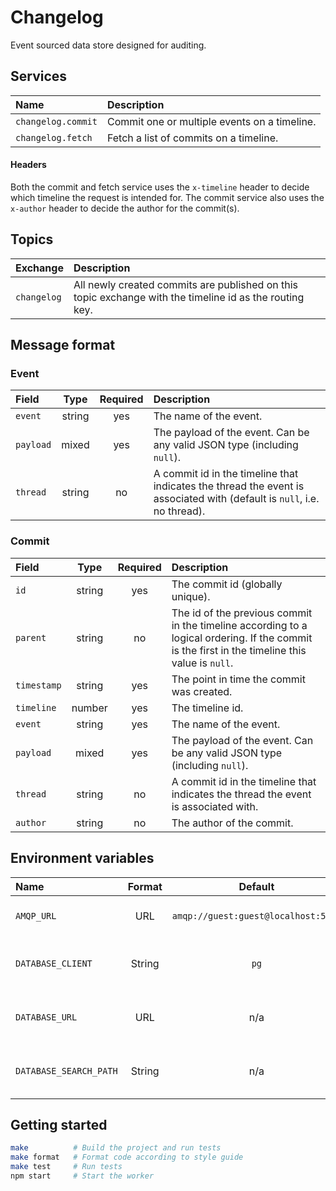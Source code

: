 # Changelog

Event sourced data store designed for auditing.


## Services

| Name | Description |
|:-----|:------------|
| `changelog.commit` | Commit one or multiple events on a timeline. |
| `changelog.fetch` | Fetch a list of commits on a timeline. |

#### Headers

Both the commit and fetch service uses the `x-timeline` header to decide which timeline the request is intended for. The commit service also uses the `x-author` header to decide the author for the commit(s).


## Topics

| Exchange | Description |
|:-----|:------------|
| `changelog` | All newly created commits are published on this topic exchange with the timeline id as the routing key. |


## Message format

### Event

| Field | Type | Required | Description |
|:------|:----:|:--------:|:------------|
| `event` | string | yes | The name of the event. |
| `payload` | mixed | yes | The payload of the event. Can be any valid JSON type (including `null`). |
| `thread` | string | no | A commit id in the timeline that indicates the thread the event is associated with (default is `null`, i.e. no thread). |


### Commit

| Field | Type | Required | Description |
|:------|:----:|:--------:|:------------|
| `id` | string | yes | The commit id (globally unique). |
| `parent` | string | no | The id of the previous commit in the timeline according to a logical ordering. If the commit is the first in the timeline this value is `null`. |
| `timestamp` | string | yes | The point in time the commit was created. |
| `timeline` | number | yes | The timeline id. |
| `event` | string | yes | The name of the event. |
| `payload` | mixed | yes | The payload of the event. Can be any valid JSON type (including `null`). |
| `thread` | string | no | A commit id in the timeline that indicates the thread the event is associated with. |
| `author` | string | no | The author of the commit. |


## Environment variables

| Name | Format | Default | Description |
|:-----|:------:|:-------:|:------------|
| `AMQP_URL` | URL | `amqp://guest:guest@localhost:5672` | Address to the AMQP broker. |
| `DATABASE_CLIENT` | String | `pg` | The database client to use. |
| `DATABASE_URL` | URL | n/a | The connection URL for the database. |
| `DATABASE_SEARCH_PATH` | String | n/a | The database schema to use. |


## Getting started

```sh
make          # Build the project and run tests
make format   # Format code according to style guide
make test     # Run tests
npm start     # Start the worker
```
